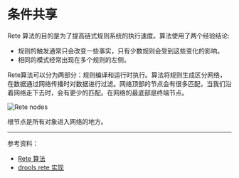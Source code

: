# 条件共享

Rete 算法的目的是为了提高链式规则系统的执行速度。算法使用了两个经验结论:

* 规则的触发通常只会改变一些事实，只有少数规则会受到这些变化的影响。
* 相同的模式经常出现在多个规则的左侧。

Rete算法可以分为两部分：规则编译和运行时执行。算法将规则生成区分网络，在数据通过网络传播时对数据进行过滤。网络顶部的节点会有很多匹配，当我们沿着网络走下去时，会有更少的匹配。在网络的最底部是终端节点。

![Rete nodes](http://pic.victorchu.info/Rete_Nodes.png)

根节点是所有对象进入网络的地方。

---

参考资料：
* [Rete 算法](https://cis.temple.edu/~ingargio/cis587/readings/rete.html)
* [drools rete 实现](http://docs.jboss.org/drools/release/6.4.0.Final/drools-docs/html_single/index.html#ReteOO)